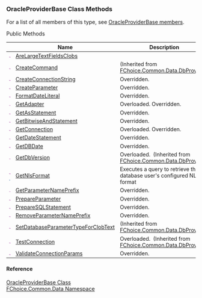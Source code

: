 ﻿### OracleProviderBase Class Methods

For a list of all members of this type, see [OracleProviderBase members](FChoice.Common~FChoice.Common.Data.OracleProviderBase_members.md).

Public Methods

|   | Name | Description |
| --- | --- | --- |
| ![Public Method](dotnetimages/publicMethod.png) | [AreLargeTextFieldsClobs](FChoice.Common~FChoice.Common.Data.OracleProviderBase~AreLargeTextFieldsClobs.md) |   |
| ![Public Method](dotnetimages/publicMethod.png) | [CreateCommand](FChoice.Common~FChoice.Common.Data.DbProvider~CreateCommand.md) | (Inherited from [FChoice.Common.Data.DbProvider](FChoice.Common~FChoice.Common.Data.DbProvider.md)) |
| ![Public Method](dotnetimages/publicMethod.png) | [CreateConnectionString](FChoice.Common~FChoice.Common.Data.OracleProviderBase~CreateConnectionString.md) | Overridden.    |
| ![Public Method](dotnetimages/publicMethod.png) | [CreateParameter](FChoice.Common~FChoice.Common.Data.OracleProviderBase~CreateParameter.md) | Overridden.    |
| ![Public Method](dotnetimages/publicMethod.png) | [FormatDateLiteral](FChoice.Common~FChoice.Common.Data.OracleProviderBase~FormatDateLiteral.md) | Overridden.    |
| ![Public Method](dotnetimages/publicMethod.png) | [GetAdapter](FChoice.Common~FChoice.Common.Data.OracleProviderBase~GetAdapter.md) | Overloaded. Overridden.    |
| ![Public Method](dotnetimages/publicMethod.png) | [GetAsStatement](FChoice.Common~FChoice.Common.Data.OracleProviderBase~GetAsStatement.md) | Overridden.    |
| ![Public Method](dotnetimages/publicMethod.png) | [GetBitwiseAndStatement](FChoice.Common~FChoice.Common.Data.OracleProviderBase~GetBitwiseAndStatement.md) | Overridden.    |
| ![Public Method](dotnetimages/publicMethod.png) | [GetConnection](FChoice.Common~FChoice.Common.Data.OracleProviderBase~GetConnection.md) | Overloaded. Overridden.    |
| ![Public Method](dotnetimages/publicMethod.png) | [GetDateStatement](FChoice.Common~FChoice.Common.Data.OracleProviderBase~GetDateStatement.md) | Overridden.    |
| ![Public Method](dotnetimages/publicMethod.png) | [GetDBDate](FChoice.Common~FChoice.Common.Data.OracleProviderBase~GetDBDate.md) | Overridden.    |
| ![Public Method](dotnetimages/publicMethod.png) | [GetDbVersion](FChoice.Common~FChoice.Common.Data.DbProvider~GetDbVersion.md) | Overloaded.  (Inherited from [FChoice.Common.Data.DbProvider](FChoice.Common~FChoice.Common.Data.DbProvider.md)) |
| ![Public Method](dotnetimages/publicMethod.png)![static (Shared in Visual Basic)](dotnetimages/static.png) | [GetNlsFormat](FChoice.Common~FChoice.Common.Data.OracleProviderBase~GetNlsFormat.md) | Executes a query to retrieve the database user's configured NLS format   |
| ![Public Method](dotnetimages/publicMethod.png) | [GetParameterNamePrefix](FChoice.Common~FChoice.Common.Data.OracleProviderBase~GetParameterNamePrefix.md) | Overridden.    |
| ![Public Method](dotnetimages/publicMethod.png) | [PrepareParameter](FChoice.Common~FChoice.Common.Data.OracleProviderBase~PrepareParameter.md) | Overridden.    |
| ![Public Method](dotnetimages/publicMethod.png) | [PrepareSQLStatement](FChoice.Common~FChoice.Common.Data.OracleProviderBase~PrepareSQLStatement.md) | Overridden.    |
| ![Public Method](dotnetimages/publicMethod.png) | [RemoveParameterNamePrefix](FChoice.Common~FChoice.Common.Data.OracleProviderBase~RemoveParameterNamePrefix.md) | Overridden.    |
| ![Public Method](dotnetimages/publicMethod.png) | [SetDatabaseParameterTypeForClobText](FChoice.Common~FChoice.Common.Data.DbProvider~SetDatabaseParameterTypeForClobText.md) | (Inherited from [FChoice.Common.Data.DbProvider](FChoice.Common~FChoice.Common.Data.DbProvider.md)) |
| ![Public Method](dotnetimages/publicMethod.png) | [TestConnection](FChoice.Common~FChoice.Common.Data.DbProvider~TestConnection.md) | Overloaded.  (Inherited from [FChoice.Common.Data.DbProvider](FChoice.Common~FChoice.Common.Data.DbProvider.md)) |
| ![Public Method](dotnetimages/publicMethod.png) | [ValidateConnectionParams](FChoice.Common~FChoice.Common.Data.OracleProviderBase~ValidateConnectionParams.md) | Overridden.    |





#### Reference

[OracleProviderBase Class](FChoice.Common~FChoice.Common.Data.OracleProviderBase.md)  
[FChoice.Common.Data Namespace](FChoice.Common~FChoice.Common.Data_namespace.md)